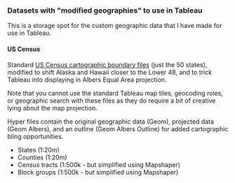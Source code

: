 ### Datasets with "modified geographies" to use in Tableau

This is a storage spot for the custom geographic data that I have made for use in Tableau.

#### US Census
Standard [US Census cartographic boundary files](https://www.census.gov/geographies/mapping-files/time-series/geo/cartographic-boundary.html) (just the 50 states), modified to shift Alaska and Hawaii closer to the Lower 48, and to trick Tableau into displaying in Albers Equal Area projection.

Note that you cannot use the standard Tableau map tiles, geocoding roles, or geographic search with these files as they do require a bit of creative lying about the map projection.

Hyper files contain the original geographic data (Geom), projected data (Geom Albers), and an outline (Geom Albers Outline) for added cartographic bling opportunities.

* States (1:20m)
* Counties (1:20m)
* Census tracts (1:500k - but simplified using Mapshaper)
* Block groups (1:500k - but simplified using Mapshaper)

